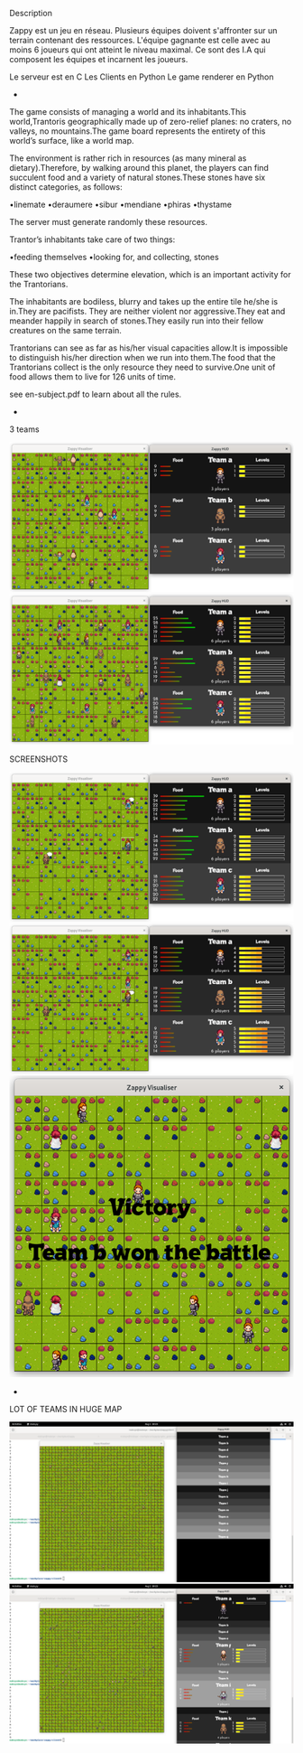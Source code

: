 
Description

Zappy est un jeu en réseau.
Plusieurs équipes doivent s'affronter sur un terrain contenant des ressources. L'équipe gagnante est celle avec au moins 6 joueurs qui ont atteint le niveau maximal.
Ce sont des I.A qui composent les équipes et incarnent les joueurs.

Le serveur est en C
Les Clients en Python
Le game renderer en Python

-

The game consists of managing a world and its inhabitants.This world,Trantoris geographically made up of zero-relief planes: no craters, no valleys, no mountains.The game board represents the entirety of this world’s surface, like a world map.

The environment is rather rich in resources (as many mineral as dietary).Therefore, by walking around this planet, the players can find succulent food and a variety of natural stones.These stones have six distinct categories, as follows:

•linemate •deraumere •sibur •mendiane •phiras •thystame

The server must generate randomly these resources.

Trantor’s inhabitants take care of two things:

•feeding themselves •looking for, and collecting, stones

These two objectives determine elevation, which is an important activity for the Trantorians.

The inhabitants are bodiless, blurry and takes up the entire tile he/she is in.They are pacifists. They are neither violent nor aggressive.They eat and meander happily in search of stones.They easily run into their fellow creatures on the same terrain.

Trantorians can see as far as his/her visual capacities allow.It is impossible to distinguish his/her direction when we run into them.The food that the Trantorians collect is the only resource they need to survive.One unit of food allows them to live for 126 units of time.

see en-subject.pdf to learn about all the rules.

-

3 teams

[![Watch the video](https://raw.githubusercontent.com/Gravitax/zappy/main/ressources/zappy_3teams-1.png)](https://raw.githubusercontent.com/Gravitax/zappy/main/ressources/zappy-60_ayegwQ7E(1).mp4)
[![Watch the video](https://raw.githubusercontent.com/Gravitax/zappy/main/ressources/zappy_3teams-2.png)](https://raw.githubusercontent.com/Gravitax/zappy/main/ressources/zappy-60_ayegwQ7E(2).mp4)


SCREENSHOTS

<!-- ![alt text](<ressources/zappy_3teams-1.png>) -->
<!-- ![alt text](<ressources/zappy_3teams-2.png>) -->
![alt text](<ressources/zappy_3teams-3.png>)
![alt text](<ressources/zappy_3teams-4.png>)
![alt text](<ressources/zappy_3teams-5.png>)

-

LOT OF TEAMS IN HUGE MAP

![alt text](<ressources/zappy_20teams-1.png>)
![alt text](<ressources/zappy_20teams-2.png>)
